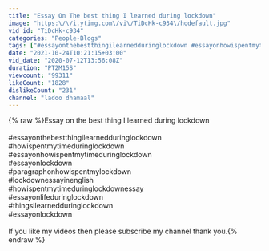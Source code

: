 ```yaml
---
title: "Essay On The best thing I learned during lockdown"
image: "https:\/\/i.ytimg.com\/vi\/TiDcHk-c934\/hqdefault.jpg"
vid_id: "TiDcHk-c934"
categories: "People-Blogs"
tags: ["#essayonthebestthingilearnedduringlockdown #essayonhowispentmytimeduringlockdown #lockdownessay","#essayonlockdown","#essayonhowispentmytimeduringlockdown"]
date: "2021-10-24T10:21:15+03:00"
vid_date: "2020-07-12T13:56:08Z"
duration: "PT2M15S"
viewcount: "99311"
likeCount: "1828"
dislikeCount: "231"
channel: "ladoo dhamaal"
---
```

{% raw %}Essay on the best thing I learned during lockdown <br /><br />#essayonthebestthingilearnedduringlockdown<br />#howispentmytimeduringlockdown<br />#essayonhowispentmytimeduringlockdown<br />#essayonlockdown<br />#paragraphonhowispentmylockdown<br />#lockdownessayinenglish<br />#howispentmytimeduringlockdownessay<br />#essayonlifeduringlockdown<br />#thingsilearnedduringlockdown<br />#essayonlockdown<br /><br />If you like my videos then please subscribe my channel thank you.{% endraw %}

